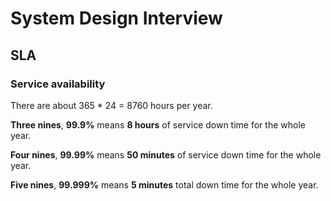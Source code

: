 # System Design Interview


## SLA

### Service availability

There are about 365 * 24 = 8760 hours per year. 

**Three nines**, **99.9%** means **8 hours** of service down time for the whole year.

**Four nines**, **99.99%** means **50 minutes** of service down time for the whole year.

**Five nines**, **99.999%** means **5 minutes** total down time for the whole year.

